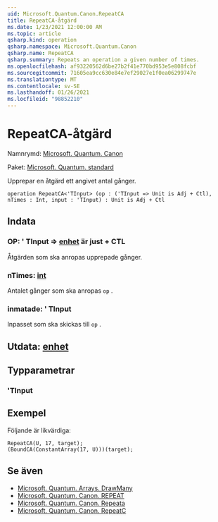 ```yaml
---
uid: Microsoft.Quantum.Canon.RepeatCA
title: RepeatCA-åtgärd
ms.date: 1/23/2021 12:00:00 AM
ms.topic: article
qsharp.kind: operation
qsharp.namespace: Microsoft.Quantum.Canon
qsharp.name: RepeatCA
qsharp.summary: Repeats an operation a given number of times.
ms.openlocfilehash: af93220562d6be27b2f41e770bd953e5e808fcbf
ms.sourcegitcommit: 71605ea9cc630e84e7ef29027e1f0ea06299747e
ms.translationtype: MT
ms.contentlocale: sv-SE
ms.lasthandoff: 01/26/2021
ms.locfileid: "98852210"
---
```

# <a name="repeatca-operation"></a>RepeatCA-åtgärd

Namnrymd: [Microsoft. Quantum. Canon](xref:Microsoft.Quantum.Canon)

Paket: [Microsoft. Quantum. standard](https://nuget.org/packages/Microsoft.Quantum.Standard)


Upprepar en åtgärd ett angivet antal gånger.

```qsharp
operation RepeatCA<'TInput> (op : ('TInput => Unit is Adj + Ctl), nTimes : Int, input : 'TInput) : Unit is Adj + Ctl
```


## <a name="input"></a>Indata

### <a name="op--tinput--unit--is-adj--ctl"></a>OP: ' TInput => [enhet](xref:microsoft.quantum.lang-ref.unit)  är just + CTL

Åtgärden som ska anropas upprepade gånger.


### <a name="ntimes--int"></a>nTimes: [int](xref:microsoft.quantum.lang-ref.int)

Antalet gånger som ska anropas `op` .


### <a name="input--tinput"></a>inmatade: ' TInput

Inpasset som ska skickas till `op` .



## <a name="output--unit"></a>Utdata: [enhet](xref:microsoft.quantum.lang-ref.unit)



## <a name="type-parameters"></a>Typparametrar

### <a name="tinput"></a>'TInput



## <a name="example"></a>Exempel

Följande är likvärdiga:

```qsharp
RepeatCA(U, 17, target);
(BoundCA(ConstantArray(17, U)))(target);
```

## <a name="see-also"></a>Se även

- [Microsoft. Quantum. Arrays. DrawMany](xref:Microsoft.Quantum.Arrays.DrawMany)
- [Microsoft. Quantum. Canon. REPEAT](xref:Microsoft.Quantum.Canon.Repeat)
- [Microsoft. Quantum. Canon. Repeata](xref:Microsoft.Quantum.Canon.RepeatA)
- [Microsoft. Quantum. Canon. RepeatC](xref:Microsoft.Quantum.Canon.RepeatC)